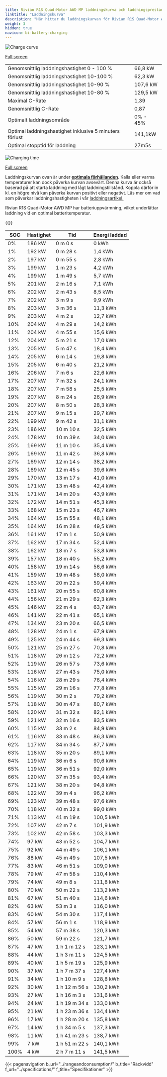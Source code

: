 ```yaml
---
title: Rivian R1S Quad-Motor AWD MP laddningskurva och laddningsprestanda
linktitle: "Laddningskurva"
description: "Här hittar du laddningskurvan för Rivian R1S Quad-Motor AWD MP."
weight: 3
hidden: true
navicon: bi-battery-charging
---
```

<!-- markdownlint-disable MD033 -->
<img src="/images/models/rivian/r1/r1s_quad-motor_awd_mp/chargingcurve.svg" alt="Charge curve" class="img-fluid">

[Full screen](/images/models/rivian/r1/r1s_quad-motor_awd_mp/chargingcurve.svg)


<table class="table table-striped border">
<tbody>
<tr>
<td>Genomsnittlig laddningshastighet 0 - 100 %</td><td>66,8 kW</td>
</tr>
<tr>
<td>Genomsnittlig laddningshastighet 10-100 %</td><td>62,3 kW</td>
</tr>
<tr>
<td>Genomsnittlig laddningshastighet 10-90 %</td><td>107,6 kW</td>
</tr>
<tr>
<td>Genomsnittlig laddningshastighet 10-80 %</td><td>129,5 kW</td>
</tr>
<tr>
<td>Maximal C-Rate</td><td>1,39</td>
</tr>
<tr>
<td>Genomsnittlig C-Rate</td><td>0,87</td>
</tr>
<tr>
<td>Optimalt laddningsområde</td><td>0% - 45%</td>
</tr>
<tr>
<td>Optimal laddningshastighet inklusive 5 minuters förlust</td><td>141,1kW</td>
</tr>
<tr>
<td>Optimal stopptid för laddning</td><td>27m5s</td>
</tr>
</tbody>
</table>
<img src="/images/models/rivian/r1/r1s_quad-motor_awd_mp/chargingtime.svg" alt="Charging time" class="img-fluid">

[Full screen](/images/models/rivian/r1/r1s_quad-motor_awd_mp/chargingtime.svg)


Laddningskurvan ovan är under **[optimala förhållanden](../../../../../technology/battery/charging/#temperatur)**. Kalla eller varma temperaturer kan dock påverka kurvan avsevärt. Denna kurva är också baserad på att starta laddning med lågt laddningstillstånd. Koppla därför in kl. en högre nivå kan påverka kurvan positivt eller negativt. Läs mer om vad som påverkar laddningshastigheten i vår [laddningsartikel.](../../../../../technology/battery/charging/)


Rivian R1S Quad-Motor AWD MP har batteriuppvärmning, vilket underlättar laddning vid en optimal batteritemperatur.


{{<evkxdisplayaddarticle />}}
<table class="table table-striped border">
<thead>
<tr><th>SOC</th><th>Hastighet</th><th>Tid</th><th>Energi laddad</th></tr>
</thead>
<tbody>
<tr>
<td>0%</td><td>186 kW</td><td> 0 m 0 s </td><td>0 kWh </td>
</tr>
<tr>
<td>1%</td><td>192 kW</td><td> 0 m 28 s </td><td>1,4 kWh </td>
</tr>
<tr>
<td>2%</td><td>197 kW</td><td> 0 m 55 s </td><td>2,8 kWh </td>
</tr>
<tr>
<td>3%</td><td>199 kW</td><td> 1 m 23 s </td><td>4,2 kWh </td>
</tr>
<tr>
<td>4%</td><td>199 kW</td><td> 1 m 49 s </td><td>5,7 kWh </td>
</tr>
<tr>
<td>5%</td><td>201 kW</td><td> 2 m 16 s </td><td>7,1 kWh </td>
</tr>
<tr>
<td>6%</td><td>202 kW</td><td> 2 m 43 s </td><td>8,5 kWh </td>
</tr>
<tr>
<td>7%</td><td>202 kW</td><td> 3 m 9 s </td><td>9,9 kWh </td>
</tr>
<tr>
<td>8%</td><td>203 kW</td><td> 3 m 36 s </td><td>11,3 kWh </td>
</tr>
<tr>
<td>9%</td><td>203 kW</td><td> 4 m 2 s </td><td>12,7 kWh </td>
</tr>
<tr>
<td>10%</td><td>204 kW</td><td> 4 m 29 s </td><td>14,2 kWh </td>
</tr>
<tr>
<td>11%</td><td>204 kW</td><td> 4 m 55 s </td><td>15,6 kWh </td>
</tr>
<tr>
<td>12%</td><td>204 kW</td><td> 5 m 21 s </td><td>17,0 kWh </td>
</tr>
<tr>
<td>13%</td><td>205 kW</td><td> 5 m 47 s </td><td>18,4 kWh </td>
</tr>
<tr>
<td>14%</td><td>205 kW</td><td> 6 m 14 s </td><td>19,8 kWh </td>
</tr>
<tr>
<td>15%</td><td>205 kW</td><td> 6 m 40 s </td><td>21,2 kWh </td>
</tr>
<tr>
<td>16%</td><td>206 kW</td><td> 7 m 6 s </td><td>22,6 kWh </td>
</tr>
<tr>
<td>17%</td><td>207 kW</td><td> 7 m 32 s </td><td>24,1 kWh </td>
</tr>
<tr>
<td>18%</td><td>207 kW</td><td> 7 m 58 s </td><td>25,5 kWh </td>
</tr>
<tr>
<td>19%</td><td>207 kW</td><td> 8 m 24 s </td><td>26,9 kWh </td>
</tr>
<tr>
<td>20%</td><td>207 kW</td><td> 8 m 50 s </td><td>28,3 kWh </td>
</tr>
<tr>
<td>21%</td><td>207 kW</td><td> 9 m 15 s </td><td>29,7 kWh </td>
</tr>
<tr>
<td>22%</td><td>199 kW</td><td> 9 m 42 s </td><td>31,1 kWh </td>
</tr>
<tr>
<td>23%</td><td>186 kW</td><td> 10 m 10 s </td><td>32,5 kWh </td>
</tr>
<tr>
<td>24%</td><td>178 kW</td><td> 10 m 39 s </td><td>34,0 kWh </td>
</tr>
<tr>
<td>25%</td><td>169 kW</td><td> 11 m 10 s </td><td>35,4 kWh </td>
</tr>
<tr>
<td>26%</td><td>169 kW</td><td> 11 m 42 s </td><td>36,8 kWh </td>
</tr>
<tr>
<td>27%</td><td>169 kW</td><td> 12 m 14 s </td><td>38,2 kWh </td>
</tr>
<tr>
<td>28%</td><td>169 kW</td><td> 12 m 45 s </td><td>39,6 kWh </td>
</tr>
<tr>
<td>29%</td><td>170 kW</td><td> 13 m 17 s </td><td>41,0 kWh </td>
</tr>
<tr>
<td>30%</td><td>171 kW</td><td> 13 m 48 s </td><td>42,4 kWh </td>
</tr>
<tr>
<td>31%</td><td>171 kW</td><td> 14 m 20 s </td><td>43,9 kWh </td>
</tr>
<tr>
<td>32%</td><td>172 kW</td><td> 14 m 51 s </td><td>45,3 kWh </td>
</tr>
<tr>
<td>33%</td><td>168 kW</td><td> 15 m 23 s </td><td>46,7 kWh </td>
</tr>
<tr>
<td>34%</td><td>164 kW</td><td> 15 m 55 s </td><td>48,1 kWh </td>
</tr>
<tr>
<td>35%</td><td>164 kW</td><td> 16 m 28 s </td><td>49,5 kWh </td>
</tr>
<tr>
<td>36%</td><td>161 kW</td><td> 17 m 1 s </td><td>50,9 kWh </td>
</tr>
<tr>
<td>37%</td><td>162 kW</td><td> 17 m 34 s </td><td>52,4 kWh </td>
</tr>
<tr>
<td>38%</td><td>162 kW</td><td> 18 m 7 s </td><td>53,8 kWh </td>
</tr>
<tr>
<td>39%</td><td>157 kW</td><td> 18 m 40 s </td><td>55,2 kWh </td>
</tr>
<tr>
<td>40%</td><td>158 kW</td><td> 19 m 14 s </td><td>56,6 kWh </td>
</tr>
<tr>
<td>41%</td><td>159 kW</td><td> 19 m 48 s </td><td>58,0 kWh </td>
</tr>
<tr>
<td>42%</td><td>163 kW</td><td> 20 m 22 s </td><td>59,4 kWh </td>
</tr>
<tr>
<td>43%</td><td>161 kW</td><td> 20 m 55 s </td><td>60,8 kWh </td>
</tr>
<tr>
<td>44%</td><td>156 kW</td><td> 21 m 29 s </td><td>62,3 kWh </td>
</tr>
<tr>
<td>45%</td><td>146 kW</td><td> 22 m 4 s </td><td>63,7 kWh </td>
</tr>
<tr>
<td>46%</td><td>141 kW</td><td> 22 m 41 s </td><td>65,1 kWh </td>
</tr>
<tr>
<td>47%</td><td>134 kW</td><td> 23 m 20 s </td><td>66,5 kWh </td>
</tr>
<tr>
<td>48%</td><td>128 kW</td><td> 24 m 1 s </td><td>67,9 kWh </td>
</tr>
<tr>
<td>49%</td><td>125 kW</td><td> 24 m 44 s </td><td>69,3 kWh </td>
</tr>
<tr>
<td>50%</td><td>121 kW</td><td> 25 m 27 s </td><td>70,8 kWh </td>
</tr>
<tr>
<td>51%</td><td>118 kW</td><td> 26 m 12 s </td><td>72,2 kWh </td>
</tr>
<tr>
<td>52%</td><td>119 kW</td><td> 26 m 57 s </td><td>73,6 kWh </td>
</tr>
<tr>
<td>53%</td><td>116 kW</td><td> 27 m 43 s </td><td>75,0 kWh </td>
</tr>
<tr>
<td>54%</td><td>116 kW</td><td> 28 m 29 s </td><td>76,4 kWh </td>
</tr>
<tr>
<td>55%</td><td>115 kW</td><td> 29 m 16 s </td><td>77,8 kWh </td>
</tr>
<tr>
<td>56%</td><td>119 kW</td><td> 30 m 2 s </td><td>79,2 kWh </td>
</tr>
<tr>
<td>57%</td><td>118 kW</td><td> 30 m 47 s </td><td>80,7 kWh </td>
</tr>
<tr>
<td>58%</td><td>120 kW</td><td> 31 m 32 s </td><td>82,1 kWh </td>
</tr>
<tr>
<td>59%</td><td>121 kW</td><td> 32 m 16 s </td><td>83,5 kWh </td>
</tr>
<tr>
<td>60%</td><td>115 kW</td><td> 33 m 2 s </td><td>84,9 kWh </td>
</tr>
<tr>
<td>61%</td><td>116 kW</td><td> 33 m 48 s </td><td>86,3 kWh </td>
</tr>
<tr>
<td>62%</td><td>117 kW</td><td> 34 m 34 s </td><td>87,7 kWh </td>
</tr>
<tr>
<td>63%</td><td>118 kW</td><td> 35 m 20 s </td><td>89,1 kWh </td>
</tr>
<tr>
<td>64%</td><td>119 kW</td><td> 36 m 6 s </td><td>90,6 kWh </td>
</tr>
<tr>
<td>65%</td><td>119 kW</td><td> 36 m 51 s </td><td>92,0 kWh </td>
</tr>
<tr>
<td>66%</td><td>120 kW</td><td> 37 m 35 s </td><td>93,4 kWh </td>
</tr>
<tr>
<td>67%</td><td>121 kW</td><td> 38 m 20 s </td><td>94,8 kWh </td>
</tr>
<tr>
<td>68%</td><td>122 kW</td><td> 39 m 4 s </td><td>96,2 kWh </td>
</tr>
<tr>
<td>69%</td><td>123 kW</td><td> 39 m 48 s </td><td>97,6 kWh </td>
</tr>
<tr>
<td>70%</td><td>118 kW</td><td> 40 m 32 s </td><td>99,0 kWh </td>
</tr>
<tr>
<td>71%</td><td>113 kW</td><td> 41 m 19 s </td><td>100,5 kWh </td>
</tr>
<tr>
<td>72%</td><td>107 kW</td><td> 42 m 7 s </td><td>101,9 kWh </td>
</tr>
<tr>
<td>73%</td><td>102 kW</td><td> 42 m 58 s </td><td>103,3 kWh </td>
</tr>
<tr>
<td>74%</td><td>97 kW</td><td> 43 m 52 s </td><td>104,7 kWh </td>
</tr>
<tr>
<td>75%</td><td>92 kW</td><td> 44 m 49 s </td><td>106,1 kWh </td>
</tr>
<tr>
<td>76%</td><td>88 kW</td><td> 45 m 49 s </td><td>107,5 kWh </td>
</tr>
<tr>
<td>77%</td><td>83 kW</td><td> 46 m 51 s </td><td>109,0 kWh </td>
</tr>
<tr>
<td>78%</td><td>79 kW</td><td> 47 m 58 s </td><td>110,4 kWh </td>
</tr>
<tr>
<td>79%</td><td>74 kW</td><td> 49 m 8 s </td><td>111,8 kWh </td>
</tr>
<tr>
<td>80%</td><td>70 kW</td><td> 50 m 22 s </td><td>113,2 kWh </td>
</tr>
<tr>
<td>81%</td><td>67 kW</td><td> 51 m 40 s </td><td>114,6 kWh </td>
</tr>
<tr>
<td>82%</td><td>63 kW</td><td> 53 m 3 s </td><td>116,0 kWh </td>
</tr>
<tr>
<td>83%</td><td>60 kW</td><td> 54 m 30 s </td><td>117,4 kWh </td>
</tr>
<tr>
<td>84%</td><td>57 kW</td><td> 56 m 1 s </td><td>118,9 kWh </td>
</tr>
<tr>
<td>85%</td><td>54 kW</td><td> 57 m 38 s </td><td>120,3 kWh </td>
</tr>
<tr>
<td>86%</td><td>50 kW</td><td> 59 m 22 s </td><td>121,7 kWh </td>
</tr>
<tr>
<td>87%</td><td>47 kW</td><td>1 h 1 m 12 s </td><td>123,1 kWh </td>
</tr>
<tr>
<td>88%</td><td>44 kW</td><td>1 h 3 m 11 s </td><td>124,5 kWh </td>
</tr>
<tr>
<td>89%</td><td>40 kW</td><td>1 h 5 m 19 s </td><td>125,9 kWh </td>
</tr>
<tr>
<td>90%</td><td>37 kW</td><td>1 h 7 m 37 s </td><td>127,4 kWh </td>
</tr>
<tr>
<td>91%</td><td>34 kW</td><td>1 h 10 m 9 s </td><td>128,8 kWh </td>
</tr>
<tr>
<td>92%</td><td>30 kW</td><td>1 h 12 m 56 s </td><td>130,2 kWh </td>
</tr>
<tr>
<td>93%</td><td>27 kW</td><td>1 h 16 m 3 s </td><td>131,6 kWh </td>
</tr>
<tr>
<td>94%</td><td>24 kW</td><td>1 h 19 m 34 s </td><td>133,0 kWh </td>
</tr>
<tr>
<td>95%</td><td>21 kW</td><td>1 h 23 m 36 s </td><td>134,4 kWh </td>
</tr>
<tr>
<td>96%</td><td>17 kW</td><td>1 h 28 m 20 s </td><td>135,8 kWh </td>
</tr>
<tr>
<td>97%</td><td>14 kW</td><td>1 h 34 m 5 s </td><td>137,3 kWh </td>
</tr>
<tr>
<td>98%</td><td>11 kW</td><td>1 h 41 m 23 s </td><td>138,7 kWh </td>
</tr>
<tr>
<td>99%</td><td>7 kW</td><td>1 h 51 m 22 s </td><td>140,1 kWh </td>
</tr>
<tr>
<td>100%</td><td>4 kW</td><td>2 h 7 m 11 s </td><td>141,5 kWh </td>
</tr>
</tbody>
</table>


{{< pagenavigation b_url="../rangeandconsumption/" b_title="Räckvidd" f_url="../specifications/" f_title="Specifikationer" >}}
